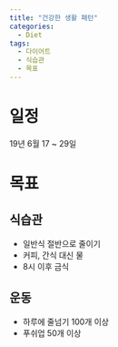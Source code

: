 ```yaml
---
title: "건강한 생활 패턴"
categories:
  - Diet
tags:
  - 다이어트
  - 식습관
  - 목표
---
```


# 일정
19년 6월 17 ~ 29일

# 목표
## 식습관
- 일반식 절반으로 줄이기
- 커피, 간식 대신 물
- 8시 이후 금식

## 운동
- 하루에 줄넘기 100개 이상
- 푸쉬업 50개 이상

